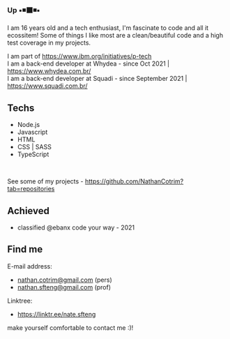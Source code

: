 ### Up ▪️◾⬛◾▪️

I am 16 years old and a tech enthusiast, I'm fascinate to code and all it ecossitem! Some of things I like most are a clean/beautiful code and a high test coverage in my projects.

I am part of https://www.ibm.org/initiatives/p-tech <br>
I am a back-end developer at Whydea - since Oct 2021 | https://www.whydea.com.br/ <br>
I am a back-end developer at Squadi - since September 2021 | https://www.squadi.com.br/


## Techs

- Node.js
- Javascript
- HTML
- CSS | SASS
- TypeScript


<br>

See some of my projects - https://github.com/NathanCotrim?tab=repositories


## Achieved

- classified @ebanx code your way - 2021
 
 
## Find me

E-mail address:
- nathan.cotrim@gmail.com (pers)
- nathan.sfteng@gmail.com (prof)

Linktree:
- https://linktr.ee/nate.sfteng

make yourself comfortable to contact me :)!
